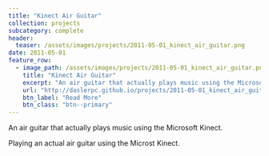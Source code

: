 ```yaml
---
title: "Kinect Air Guitar"
collection: projects
subcategory: complete
header: 
  teaser: /assets/images/projects/2011-05-01_kinect_air_guitar.png
date: 2011-05-01
feature_row: 
  - image_path: /assets/images/projects/2011-05-01_kinect_air_guitar.png
    title: "Kinect Air Guitar"
    excerpt: "An air guitar that actually plays music using the Microsoft Kinect."
    url: "http://daslerpc.github.io/projects/2011-05-01_kinect_air_guitar"
    btn_label: "Read More"
    btn_class: "btn--primary"
---
```


An air guitar that actually plays music using the Microsoft Kinect.

Playing an actual air guitar using the Microst Kinect.